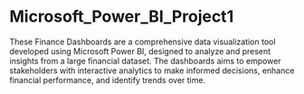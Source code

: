 # Microsoft_Power_BI_Project1

These Finance Dashboards are a comprehensive data visualization tool developed using Microsoft Power BI, designed to analyze and present insights from a large financial dataset. The dashboards aims to empower stakeholders with interactive analytics to make informed decisions, enhance financial performance, and identify trends over time.
